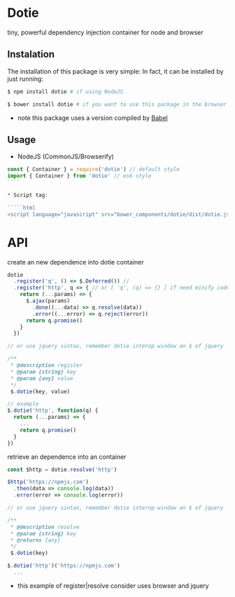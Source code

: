 Dotie
=====

tiny, powerful dependency injection container for node and browser

## Instalation

The installation of this package is very simple: In fact, it can be installed by just running:


````bash
$ npm install dotie # if using NodeJS
````

````bash
$ bower install dotie # if you want to use this package in the browser
````

* note this package uses a version compiled by [Babel](http://babeljs.io/)

## Usage

* NodeJS (CommonJS/Browserify)

`````js
const { Container } = require('dotie') // default style
import { Container } from 'dotie' // es6 style
````

* Script tag:

`````html
<script language="javascript" src="bower_components/dotie/dist/dotie.js"></script>
`````

# API

create an new dependence into dotie container

````js
dotie
  .register('q', () => $.Deferred()) // 
  .register('http', q => { // or [ 'q', (q) => {} ] if need minify code
    return (...params) => {
      $.ajax(params)
        .done((...data) => q.resolve(data))
        .error((...error) => q.reject(error))
      return q.promise()
    }
  })

// or use jquery sintax, remember dotie interop window an $ of jquery

/**
 * @description register
 * @param {string} key
 * @param {any} value
 */
 $.dotie(key, value)

// example
$.dotie('http', function(q) {
  return (...params) => {
    ...
    return q.promise()
  }
})

````

retrieve an dependence into an container

````js
const $http = dotie.resolve('http')

$http('https://npmjs.com')
  .then(data => console.log(data))
  .error(error => console.log(error))

// or use jquery sintax, remember dotie interop window an $ of jquery

/**
 * @description resolve
 * @param {string} key
 * @returns {any}
 */
 $.dotie(key)

$.dotie('http')('https://npmjs.com')
  ...

````

- this example of register|resolve consider uses browser and jquery

